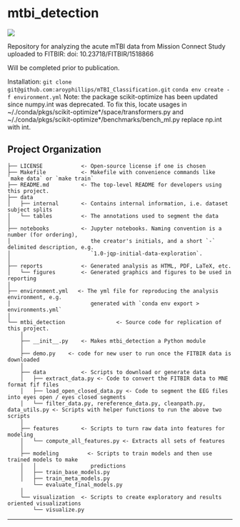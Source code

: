# mtbi_detection

<a target="_blank" href="https://cookiecutter-data-science.drivendata.org/">
    <img src="https://img.shields.io/badge/CCDS-Project%20template-328F97?logo=cookiecutter" />
</a>

Repository for analyzing the acute mTBI data from Mission Connect Study uploaded to FITBIR: doi: 10.23718/FITBIR/1518866

Will be completed prior to publication.

Installation:
 ``git clone git@github.com:aroyphillips/mTBI_Classification.git``
 ``conda env create -f environment.yml``
 Note: the package scikit-optimize has been updated since numpy.int was deprecated. To fix this, locate usages in ~/./conda/pkgs/scikit-optimize*/space/transformers.py and ~/./conda/pkgs/scikit-optimize*/benchmarks/bench_ml.py replace np.int with int.
## Project Organization

```
├── LICENSE            <- Open-source license if one is chosen
├── Makefile           <- Makefile with convenience commands like `make data` or `make train`
├── README.md          <- The top-level README for developers using this project.
├── data
│   ├── internal       <- Contains internal information, i.e. dataset subject splits
│   └── tables         <- The annotations used to segment the data
│
├── notebooks          <- Jupyter notebooks. Naming convention is a number (for ordering),
│                         the creator's initials, and a short `-` delimited description, e.g.
│                         `1.0-jqp-initial-data-exploration`.
│
├── reports            <- Generated analysis as HTML, PDF, LaTeX, etc.
│   └── figures        <- Generated graphics and figures to be used in reporting
│
├── environment.yml   <- The yml file for reproducing the analysis environment, e.g.
│                         generated with `conda env export > environments.yml`
│
└── mtbi_detection                <- Source code for replication of this project.
    │
    ├── __init__.py    <- Makes mtbi_detection a Python module
    │
    ├── demo.py    <- code for new user to run once the FITBIR data is downloaded
    │
    ├── data           <- Scripts to download or generate data
    │   ├── extract_data.py <- Code to convert the FITBIR data to MNE format fif files
    │   ├── load_open_closed_data.py <- Code to segment the EEG files into eyes open / eyes closed segments
    │   └── filter_data.py, rereference_data.py, cleanpath.py, data_utils.py <- Scripts with helper functions to run the above two scripts
    │
    ├── features       <- Scripts to turn raw data into features for modeling
    │   └── compute_all_features.py <- Extracts all sets of features
    │
    ├── modeling         <- Scripts to train models and then use trained models to make
    │   │                 predictions
    │   ├── train_base_models.py
    │   ├── train_meta_models.py
        └── evaluate_final_models.py
    │
    └── visualization  <- Scripts to create exploratory and results oriented visualizations
        └── visualize.py
```

--------

